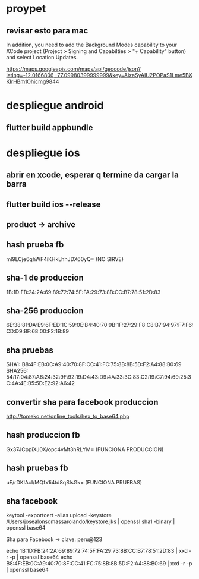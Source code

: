 # proypet

## revisar esto para mac
In addition, you need to add the Background Modes capability to your XCode project (Project > Signing and Capabilties > "+ Capability" button) and select Location Updates.

https://maps.googleapis.com/maps/api/geocode/json?latlng=-12.0166806,-77.09980399999999&key=AIzaSyAIU2POPaS1Lme5BXKIrHBm1Ohicmg9844


# despliegue android
## flutter build appbundle

# despliegue ios 
## abrir en xcode, esperar q termine da cargar la barra
## flutter build ios --release
## product -> archive

## hash prueba fb
ml9LCje6qhWF4iKHkLhhJDX60yQ= (NO SIRVE)

## sha-1 de produccion
1B:1D:FB:24:2A:69:89:72:74:5F:FA:29:73:8B:CC:B7:78:51:2D:83
## sha-256 produccion
6E:38:81:DA:E9:6F:ED:1C:59:0E:B4:40:70:9B:1F:27:29:F8:C8:B7:94:97:F7:F6:CD:D9:BF:68:00:F2:1B:89

## sha pruebas
SHA1: B8:4F:EB:0C:A9:40:70:8F:CC:41:FC:75:8B:8B:5D:F2:A4:88:B0:69
SHA256: 54:17:04:87:A6:24:32:9F:92:19:D4:43:D9:4A:33:3C:83:C2:19:C7:94:69:25:3C:4A:4E:B5:5D:E2:92:A6:42

## convertir sha para facebook produccion
http://tomeko.net/online_tools/hex_to_base64.php

## hash produccion fb
Gx37JCppiXJ0X/opc4vMt3hRLYM= (FUNCIONA PRODUCCION)

## hash pruebas fb
uE/rDKlAcI/MQfx1i4td8qSIsGk= (FUNCIONA PRUEBAS)

## sha facebook
keytool -exportcert -alias upload -keystore /Users/josealonsomassarolando/keystore.jks | openssl sha1 -binary | openssl base64

Sha para Facebook -> clave: peru@123

echo 1B:1D:FB:24:2A:69:89:72:74:5F:FA:29:73:8B:CC:B7:78:51:2D:83 | xxd -r -p | openssl base64
echo B8:4F:EB:0C:A9:40:70:8F:CC:41:FC:75:8B:8B:5D:F2:A4:88:B0:69 | xxd -r -p | openssl base64
